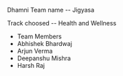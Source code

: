Dhamni
Team name -- Jigyasa

Track choosed -- Health and Wellness

- Team Members 
- Abhishek Bhardwaj
- Arjun Verma
- Deepanshu Mishra
- Harsh Raj 